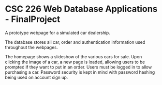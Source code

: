 # CSC 226 Web Database Applications - FinalProject

A prototype webpage for a simulated car dealership. 

The database stores all car, order and authentication information used throughout the webpages.

The homepage shows a slideshow of the various cars for sale. Upon clicking the image of a car, a new page is loaded, allowing users to be prompted if they want to put in an order. Users must be logged in to allow purchasing a car. Password security is kept in mind with password hashing being used on account sign up.
